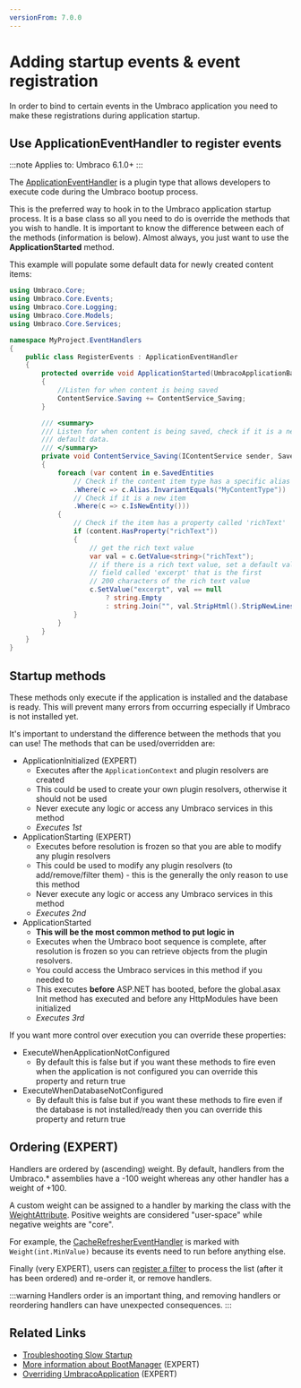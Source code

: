 ```yaml
---
versionFrom: 7.0.0
---
```


# Adding startup events & event registration

In order to bind to certain events in the Umbraco application you need to make these registrations during application startup.

## Use ApplicationEventHandler to register events

:::note
Applies to: Umbraco 6.1.0+
:::

The [ApplicationEventHandler](https://our.umbraco.com/apidocs/v7/csharp/api/Umbraco.Core.ApplicationEventHandler.html) is a plugin type that allows developers to execute code during the Umbraco bootup process.

This is the preferred way to hook in to the Umbraco application startup process. It is a base class so all you need to do is override the methods that you wish to handle. It is important to know the difference between each of the methods (information is below). Almost always, you just want to use the __ApplicationStarted__ method.

This example will populate some default data for newly created content items:

```csharp
using Umbraco.Core;
using Umbraco.Core.Events;
using Umbraco.Core.Logging;
using Umbraco.Core.Models;
using Umbraco.Core.Services;

namespace MyProject.EventHandlers
{
    public class RegisterEvents : ApplicationEventHandler
    {
        protected override void ApplicationStarted(UmbracoApplicationBase umbracoApplication, ApplicationContext applicationContext)
        {
            //Listen for when content is being saved
            ContentService.Saving += ContentService_Saving;
        }

        /// <summary>
        /// Listen for when content is being saved, check if it is a new item and fill in some
        /// default data.
        /// </summary>
        private void ContentService_Saving(IContentService sender, SaveEventArgs<IContent> e)
        {
            foreach (var content in e.SavedEntities
                // Check if the content item type has a specific alias
                .Where(c => c.Alias.InvariantEquals("MyContentType"))
                // Check if it is a new item
                .Where(c => c.IsNewEntity()))
            {
                // Check if the item has a property called 'richText'
                if (content.HasProperty("richText"))
                {
                    // get the rich text value
                    var val = c.GetValue<string>("richText");
                    // if there is a rich text value, set a default value in a 
                    // field called 'excerpt' that is the first
                    // 200 characters of the rich text value
                    c.SetValue("excerpt", val == null
                        ? string.Empty
                        : string.Join("", val.StripHtml().StripNewLines().Take(200)));
                }
            }
        }
    }
}
```

## Startup methods

These methods only execute if the application is installed and the database is ready. This will prevent many errors from occurring especially if Umbraco is not installed yet.

It's important to understand the difference between the methods that you can use! The methods that can be used/overridden are:

* ApplicationInitialized (EXPERT)
  * Executes after the `ApplicationContext` and plugin resolvers are created
  * This could be used to create your own plugin resolvers, otherwise it should not be used
  * Never execute any logic or access any Umbraco services in this method
  * _Executes 1st_
* ApplicationStarting (EXPERT)
  * Executes before resolution is frozen so that you are able to modify any plugin resolvers
  * This could be used to modify any plugin resolvers (to add/remove/filter them) - this is the generally the only reason to use this method
  * Never execute any logic or access any Umbraco services in this method
  * _Executes 2nd_
* ApplicationStarted
  * __This will be the most common method to put logic in__
  * Executes when the Umbraco boot sequence is complete, after resolution is frozen so you can retrieve objects from the plugin resolvers. 
  * You could access the Umbraco services in this method if you needed to
  * This executes __before__ ASP.NET has booted, before the global.asax Init method has executed and before any HttpModules have been initialized
  * _Executes 3rd_

If you want more control over execution you can override these properties:

* ExecuteWhenApplicationNotConfigured
  * By default this is false but if you want these methods to fire even when the application is not configured you can override this property and return true
* ExecuteWhenDatabaseNotConfigured
	* By default this is false but if you want these methods to fire even if the database is not installed/ready then you can override this property and return true

## Ordering (EXPERT)

Handlers are ordered by (ascending) weight. By default, handlers from the Umbraco.* assemblies have a -100 weight whereas any other handler has a weight of +100. 

A custom weight can be assigned to a handler by marking the class with the [WeightAttribute](https://our.umbraco.com/apidocs/v7/csharp/api/Umbraco.Core.ObjectResolution.WeightAttribute.html). Positive weights are considered "user-space" while negative weights are "core". 

For example, the [CacheRefresherEventHandler](https://our.umbraco.com/apidocs/v7/csharp/api/Umbraco.Web.Cache.CacheRefresherEventHandler.html) is marked with `Weight(int.MinValue)` because its events need to run before anything else. 

Finally (very EXPERT), users can [register a filter](https://our.umbraco.com/apidocs/v7/csharp/api/Umbraco.Core.ObjectResolution.ApplicationEventsResolver.html#Umbraco_Core_ObjectResolution_ApplicationEventsResolver_FilterCollection) to process the list (after it has been ordered) and re-order it, or remove handlers.

:::warning
Handlers order is an important thing, and removing handlers or reordering handlers can have unexpected consequences.
:::


## Related Links

* [Troubleshooting Slow Startup](Troubleshooting-Slow-Startup.md)
* [More information about BootManager](Understanding-Bootmanagers.md) (EXPERT)
* [Overriding UmbracoApplication](Extending-UmbracoApplication.md) (EXPERT)
